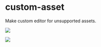 # custom-asset
Make custom editor for unsupported assets.

![](https://gyazo.com/55416ba2e834c1dcca65eb1420f26b94.png)

![](https://gyazo.com/ab777d46453ab5ef05e4429387acdb6f.png)
